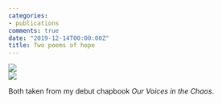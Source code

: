 ```yaml
---
categories:
- publications
comments: true
date: "2019-12-14T00:00:00Z"
title: Two poems of hope
---
```

  
<img src="/assets/images/articles/chaoshope1.jpg" class="responsive"><br>
<img src="/assets/images/articles/chaoshope2.jpg" class="responsive"><br>

Both taken from my debut chapbook *Our Voices in the Chaos*.  
